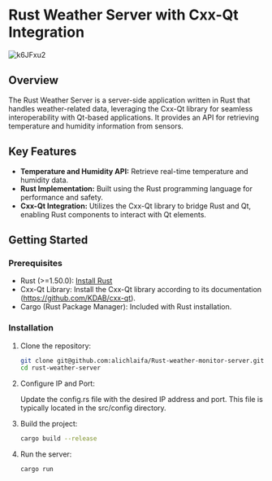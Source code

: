 # Rust Weather Server with Cxx-Qt Integration

![k6JFxu2](https://github.com/alichlaifa/Rust-weather-monitor-server/assets/128910925/ce442427-32a8-46e8-8a04-c9c7b0e7286f)

## Overview

The Rust Weather Server is a server-side application written in Rust that handles weather-related data, leveraging the Cxx-Qt library for seamless interoperability with Qt-based applications. It provides an API for retrieving temperature and humidity information from sensors.

## Key Features

- **Temperature and Humidity API:** Retrieve real-time temperature and humidity data.
- **Rust Implementation:** Built using the Rust programming language for performance and safety.
- **Cxx-Qt Integration:** Utilizes the Cxx-Qt library to bridge Rust and Qt, enabling Rust components to interact with Qt elements.

## Getting Started

### Prerequisites

- Rust (>=1.50.0): [Install Rust](https://www.rust-lang.org/tools/install)
- Cxx-Qt Library: Install the Cxx-Qt library according to its documentation (https://github.com/KDAB/cxx-qt).
- Cargo (Rust Package Manager): Included with Rust installation.

### Installation

1. Clone the repository:

   ```bash
   git clone git@github.com:alichlaifa/Rust-weather-monitor-server.git
   cd rust-weather-server
   

2. Configure IP and Port:

   Update the config.rs file with the desired IP address and port. This file is typically located in the src/config directory.

3. Build the project:

   ```bash
   cargo build --release

4. Run the server:

   ```bash
   cargo run
